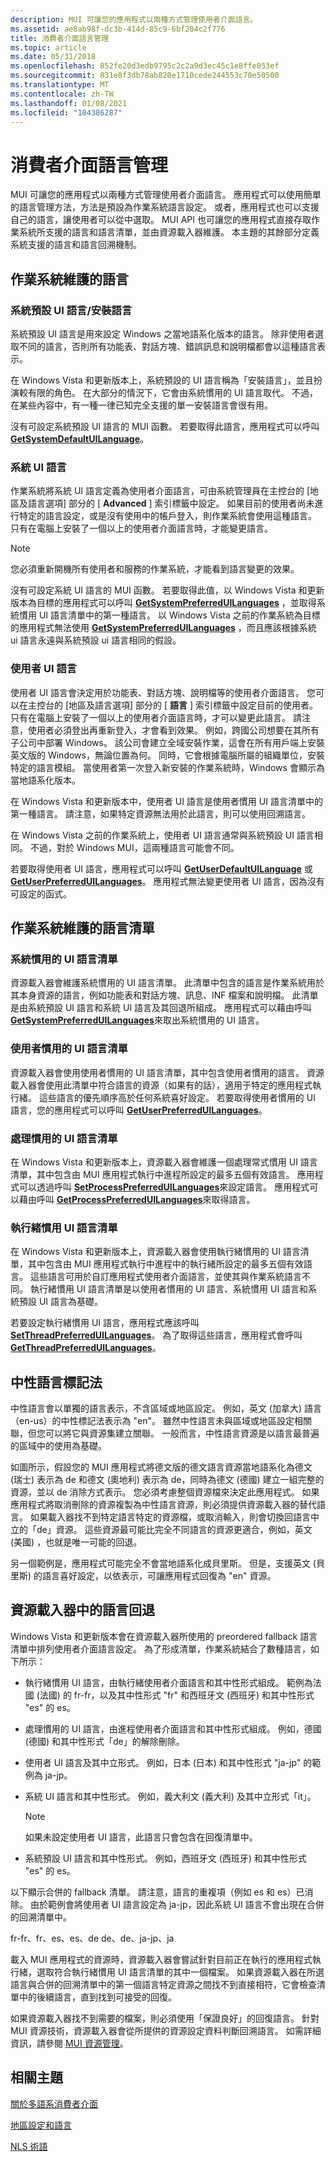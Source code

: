 ```yaml
---
description: MUI 可讓您的應用程式以兩種方式管理使用者介面語言。
ms.assetid: ae8ab98f-dc3b-414d-85c9-6bf204c2f776
title: 消費者介面語言管理
ms.topic: article
ms.date: 05/31/2018
ms.openlocfilehash: 852fe20d3edb9795c2c2a9d3ec45c1e8ffe053ef
ms.sourcegitcommit: 831e8f3db78ab820e1710cede244553c70e50500
ms.translationtype: MT
ms.contentlocale: zh-TW
ms.lasthandoff: 01/08/2021
ms.locfileid: "104386287"
---
```

# <a name="user-interface-language-management"></a>消費者介面語言管理

MUI 可讓您的應用程式以兩種方式管理使用者介面語言。 應用程式可以使用簡單的語言管理方法，方法是預設為作業系統語言設定。 或者，應用程式也可以支援自己的語言，讓使用者可以從中選取。 MUI API 也可讓您的應用程式直接存取作業系統所支援的語言和語言清單，並由資源載入器維護。 本主題的其餘部分定義系統支援的語言和語言回溯機制。

## <a name="languages-maintained-by-the-operating-system"></a>作業系統維護的語言

### <a name="system-default-ui-languageinstall-language"></a>系統預設 UI 語言/安裝語言

系統預設 UI 語言是用來設定 Windows 之當地語系化版本的語言。 除非使用者選取不同的語言，否則所有功能表、對話方塊、錯誤訊息和說明檔都會以這種語言表示。

在 Windows Vista 和更新版本上，系統預設的 UI 語言稱為「安裝語言」，並且扮演較有限的角色。 在大部分的情況下，它會由系統慣用的 UI 語言取代。 不過，在某些內容中，有一種一律已知完全支援的單一安裝語言會很有用。

沒有可設定系統預設 UI 語言的 MUI 函數。 若要取得此語言，應用程式可以呼叫 [**GetSystemDefaultUILanguage**](/windows/desktop/api/Winnls/nf-winnls-getsystemdefaultuilanguage)。

### <a name="system-ui-language"></a>系統 UI 語言

作業系統將系統 UI 語言定義為使用者介面語言，可由系統管理員在主控台的 [地區及語言選項] 部分的 [ **Advanced** ] 索引標籤中設定。 如果目前的使用者尚未進行特定的語言設定，或是沒有使用中的帳戶登入，則作業系統會使用這種語言。 只有在電腦上安裝了一個以上的使用者介面語言時，才能變更語言。

> [!Note]  
> 您必須重新開機所有使用者和服務的作業系統，才能看到語言變更的效果。

 

沒有可設定系統 UI 語言的 MUI 函數。 若要取得此值，以 Windows Vista 和更新版本為目標的應用程式可以呼叫 [**GetSystemPreferredUILanguages**](/windows/desktop/api/Winnls/nf-winnls-getsystempreferreduilanguages) ，並取得系統慣用 UI 語言清單中的第一種語言。 以 Windows Vista 之前的作業系統為目標的應用程式無法使用 [**GetSystemPreferredUILanguages**](/windows/desktop/api/Winnls/nf-winnls-getsystempreferreduilanguages) ，而且應該根據系統 ui 語言永遠與系統預設 ui 語言相同的假設。

### <a name="user-ui-language"></a>使用者 UI 語言

使用者 UI 語言會決定用於功能表、對話方塊、說明檔等的使用者介面語言。 您可以在主控台的 [地區及語言選項] 部分的 [ **語言** ] 索引標籤中設定目前的使用者。 只有在電腦上安裝了一個以上的使用者介面語言時，才可以變更此語言。 請注意，使用者必須登出再重新登入，才會看到效果。 例如，跨國公司想要在其所有子公司中部署 Windows。 該公司會建立全域安裝作業，這會在所有用戶端上安裝英文版的 Windows，無論位置為何。 同時，它會根據電腦所屬的組織單位，安裝特定的語言模組。 當使用者第一次登入新安裝的作業系統時，Windows 會顯示為當地語系化版本。

在 Windows Vista 和更新版本中，使用者 UI 語言是使用者慣用 UI 語言清單中的第一種語言。 請注意，如果特定資源無法用於此語言，則可以使用回溯語言。

在 Windows Vista 之前的作業系統上，使用者 UI 語言通常與系統預設 UI 語言相同。 不過，對於 Windows MUI，這兩種語言可能會不同。

若要取得使用者 UI 語言，應用程式可以呼叫 [**GetUserDefaultUILanguage**](/windows/desktop/api/Winnls/nf-winnls-getuserdefaultuilanguage) 或 [**GetUserPreferredUILanguages**](/windows/desktop/api/Winnls/nf-winnls-getuserpreferreduilanguages)。 應用程式無法變更使用者 UI 語言，因為沒有可設定的函式。

## <a name="language-lists-maintained-by-the-operating-system"></a>作業系統維護的語言清單

### <a name="system-preferred-ui-languages-list"></a>系統慣用的 UI 語言清單

資源載入器會維護系統慣用的 UI 語言清單。 此清單中包含的語言是作業系統用於其本身資源的語言，例如功能表和對話方塊、訊息、INF 檔案和說明檔。 此清單是由系統預設 UI 語言和系統 UI 語言及其回退所組成。 應用程式可以藉由呼叫 [**GetSystemPreferredUILanguages**](/windows/desktop/api/Winnls/nf-winnls-getsystempreferreduilanguages)來取出系統慣用的 UI 語言。

### <a name="user-preferred-ui-languages-list"></a>使用者慣用的 UI 語言清單

資源載入器會使用使用者慣用的 UI 語言清單，其中包含使用者慣用的語言。 資源載入器會使用此清單中符合語言的資源（如果有的話），適用于特定的應用程式執行緒。 這些語言的優先順序高於任何系統喜好設定。 若要取得使用者慣用的 UI 語言，您的應用程式可以呼叫 [**GetUserPreferredUILanguages**](/windows/desktop/api/Winnls/nf-winnls-getuserpreferreduilanguages)。

### <a name="process-preferred-ui-languages-list"></a>處理慣用的 UI 語言清單

在 Windows Vista 和更新版本上，資源載入器會維護一個處理常式慣用 UI 語言清單，其中包含由 MUI 應用程式執行中進程所設定的最多五個有效語言。 應用程式可以透過呼叫 [**SetProcessPreferredUILanguages**](/windows/desktop/api/Winnls/nf-winnls-setprocesspreferreduilanguages)來設定語言。 應用程式可以藉由呼叫 [**GetProcessPreferredUILanguages**](/windows/desktop/api/Winnls/nf-winnls-getprocesspreferreduilanguages)來取得語言。

### <a name="thread-preferred-ui-languages-list"></a>執行緒慣用 UI 語言清單

在 Windows Vista 和更新版本上，資源載入器會使用執行緒慣用的 UI 語言清單，其中包含由 MUI 應用程式執行中進程中的執行緒所設定的最多五個有效語言。 這些語言可用於自訂應用程式使用者介面語言，並使其與作業系統語言不同。 執行緒慣用 UI 語言清單是以使用者慣用的 UI 語言、系統慣用 UI 語言和系統預設 UI 語言為基礎。

若要設定執行緒慣用 UI 語言，應用程式應該呼叫 [**SetThreadPreferredUILanguages**](/windows/desktop/api/Winnls/nf-winnls-setthreadpreferreduilanguages)。 為了取得這些語言，應用程式會呼叫 [**GetThreadPreferredUILanguages**](/windows/desktop/api/Winnls/nf-winnls-getthreadpreferreduilanguages)。

## <a name="neutral-language-representation"></a>中性語言標記法

中性語言會以單獨的語言表示，不含區域或地區設定。 例如，英文 (加拿大) 語言（en-us）的中性標記法表示為 "en"。 雖然中性語言未與區域或地區設定相關聯，但您可以將它與資源集建立關聯。 一般而言，中性語言資源是以語言最普遍的區域中的使用為基礎。

如圖所示，假設您的 MUI 應用程式將德文版的德文語言資源當地語系化為德文 (瑞士) 表示為 de 和德文 (奧地利) 表示為 de，同時為德文 (德國) 建立一組完整的資源，並以 de 消除方式表示。 您必須考慮整個資源檔來決定此應用程式。 如果應用程式將取消刪除的資源複製為中性語言資源，則必須提供資源載入器的替代語言。 如果載入器找不到特定語言特定的資源檔，或取消輸入，則會切換回語言中立的「de」資源。 這些資源最可能比完全不同語言的資源更適合，例如，英文 (美國) ，也就是唯一可能的回退。

另一個範例是，應用程式可能完全不會當地語系化成貝里斯。 但是，支援英文 (貝里斯) 的語言喜好設定，以依表示，可讓應用程式回復為 "en" 資源。

## <a name="language-fallback-in-the-resource-loader"></a>資源載入器中的語言回退

Windows Vista 和更新版本會在資源載入器所使用的 preordered fallback 語言清單中排列使用者介面語言設定。 為了形成清單，作業系統結合了數種語言，如下所示：

-   執行緒慣用 UI 語言，由執行緒使用者介面語言和其中性形式組成。 範例為法國 (法國) 的 fr-fr，以及其中性形式 "fr" 和西班牙文 (西班牙) 和其中性形式 "es" 的 es。
-   處理慣用的 UI 語言，由進程使用者介面語言和其中性形式組成。 例如，德國 (德國) 和其中性形式「de」的解除刪除。
-   使用者 UI 語言及其中立形式。 例如，日本 (日本) 和其中性形式 "ja-jp" 的範例為 ja-jp。
-   系統 UI 語言和其中性形式。 例如，義大利文 (義大利) 及其中立形式「it」。
    > [!Note]  
    > 如果未設定使用者 UI 語言，此語言只會包含在回復清單中。

     

-   系統預設 UI 語言和其中性形式。 例如，西班牙文 (西班牙) 和其中性形式 "es" 的 es。

以下顯示合併的 fallback 清單。 請注意，語言的重複項（例如 es 和 es）已消除。 由於範例會將使用者 UI 語言設定為 ja-jp，因此系統 UI 語言不會出現在合併的回溯清單中。

fr-fr、fr、es、es、de de、de、ja-jp、ja

載入 MUI 應用程式的資源時，資源載入器會嘗試針對目前正在執行的應用程式執行緒，選取符合執行緒慣用 UI 語言清單的其中一個檔案。 如果資源載入器在所選語言與合併的回溯清單中的第一個語言特定資源之間找不到直接相符，它會檢查清單中的後續語言，直到找到可接受的回復。

如果資源載入器找不到需要的檔案，則必須使用「保證良好」的回復語言。 針對 MUI 資源技術，資源載入器會從所提供的資源設定資料判斷回溯語言。 如需詳細資訊，請參閱 [MUI 資源管理](mui-resource-management.md)。

## <a name="related-topics"></a>相關主題

<dl> <dt>

[關於多語系消費者介面](about-multilingual-user-interface.md)
</dt> <dt>

[地區設定和語言](locales-and-languages.md)
</dt> <dt>

[NLS 術語](nls-terminology.md)
</dt> </dl>

 

 



